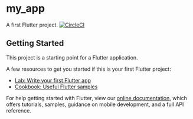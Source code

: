 # my_app

A first Flutter project.
[![CircleCI](https://circleci.com/gh/franck-noahk/my_flutter_first_app/tree/master.svg?style=svg)](https://circleci.com/gh/franck-noahk/my_flutter_first_app/tree/master)

## Getting Started

This project is a starting point for a Flutter application.

A few resources to get you started if this is your first Flutter project:

- [Lab: Write your first Flutter app](https://flutter.dev/docs/get-started/codelab)
- [Cookbook: Useful Flutter samples](https://flutter.dev/docs/cookbook)

For help getting started with Flutter, view our 
[online documentation](https://flutter.dev/docs), which offers tutorials, 
samples, guidance on mobile development, and a full API reference.
